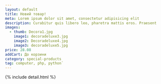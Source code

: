 ```yaml
---
layout: default
title: Новий товар!
meta: Lorem ipsum dolor sit amet, consectetur adipisicing elit
description: Curabitur quis libero leo, pharetra mattis eros. Praesent consequat libero eget dolor convallis vel rhoncus magna scelerisque. Donec nisl ante, elementum eget posuere a, consectetur a metus. Proin a adipiscing sapien. Suspendisse vehicula porta lectus vel semper. Nullam sapien elit, lacinia eu tristique non.posuere at mi. Morbi at turpis id urna ullamcorper ullamcorper.
images:
  - thumb: Decora1.jpg
    image1: decoradeluxe3.jpg
    image2: Decoradeluxe4.jpg
    image3: decoradeluxe5.jpg
price: 28.08
addCart: До корзини
category: special-products
tag: computer, php, python`
---
```

{% include detail.html %}
